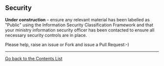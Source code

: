 
## Security

**Under construction** – ensure any relevant material has been labelled as "Public" using the Information Security Classification Framework and that your ministry information security officer has been contacted to ensure all necessary security controls are in place.

Please help, raise an issue or Fork and issue a Pull Request:-)



----------

[Go back to the Contents List](README.md)



